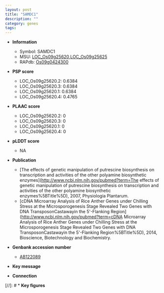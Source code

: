 ```yaml
---
layout: post
title: "SAMDC1"
description: ""
category: genes
tags: 
---
```


* **Information**  
    + Symbol: SAMDC1  
    + MSU: [LOC_Os09g25620](http://rice.plantbiology.msu.edu/cgi-bin/ORF_infopage.cgi?orf=LOC_Os09g25620),[LOC_Os09g25625](http://rice.plantbiology.msu.edu/cgi-bin/ORF_infopage.cgi?orf=LOC_Os09g25625)  
    + RAPdb: [Os09g0424300](http://rapdb.dna.affrc.go.jp/viewer/gbrowse_details/irgsp1?name=Os09g0424300)  

* **PSP score**  
    + LOC_Os09g25620.2: 0.6384 
    + LOC_Os09g25620.3: 0.6384 
    + LOC_Os09g25620.1: 0.6384 
    + LOC_Os09g25620.4: 0.4765 

* **PLAAC score**  
    + LOC_Os09g25620.2: 0 
    + LOC_Os09g25620.3: 0 
    + LOC_Os09g25620.1: 0 
    + LOC_Os09g25620.4: 0 

* **pLDDT score**
    + NA


* **Publication**  
    + [The effects of genetic manipulation of putrescine biosynthesis on transcription and activities of the other polyamine biosynthetic enzymes](http://www.ncbi.nlm.nih.gov/pubmed?term=The effects of genetic manipulation of putrescine biosynthesis on transcription and activities of the other polyamine biosynthetic enzymes%5BTitle%5D), 2007, Physiologia Plantarum.
    + [cDNA Microarray Analysis of Rice Anther Genes under Chilling Stress at the Microsporogenesis Stage Revealed Two Genes with DNA TransposonCastawayin the 5'-Flanking Region](http://www.ncbi.nlm.nih.gov/pubmed?term=cDNA Microarray Analysis of Rice Anther Genes under Chilling Stress at the Microsporogenesis Stage Revealed Two Genes with DNA TransposonCastawayin the 5'-Flanking Region%5BTitle%5D), 2014, Bioscience, Biotechnology and Biochemistry.

* **Genbank accession number**  
    + [AB122089](http://www.ncbi.nlm.nih.gov/nuccore/AB122089)

* **Key message**  

* **Connection**  

[//]: # * **Key figures**  


